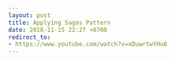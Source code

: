 ```yaml
---
layout: post
title: Applying Sagas Pattern
date: 2018-11-15 22:27 +0700
redirect_to:
- https://www.youtube.com/watch?v=xDuwrtwYHu8
---
```

